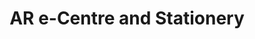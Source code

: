 ---
title: "AR e-Centre and Stationery"
url: /nellikunnam/ar-e-centre-and-stationery/
shop: office supplies
---